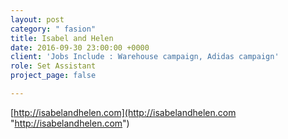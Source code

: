 ```yaml
---
layout: post
category: " fasion"
title: Isabel and Helen
date: 2016-09-30 23:00:00 +0000
client: 'Jobs Include : Warehouse campaign, Adidas campaign'
role: Set Assistant
project_page: false

---
```

[http://isabelandhelen.com](http://isabelandhelen.com "http://isabelandhelen.com")
